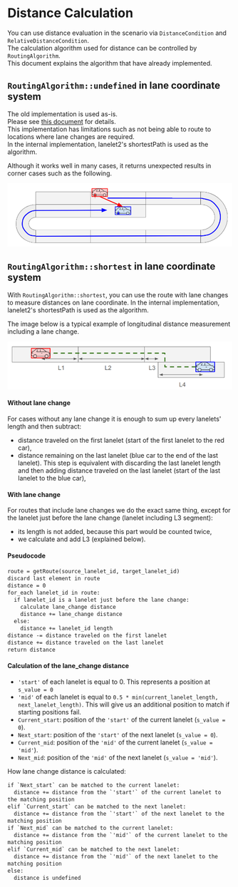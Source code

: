 # Distance Calculation

You can use distance evaluation in the scenario via `DistanceCondition` and `RelativeDistanceCondition`.  
The calculation algorithm used for distance can be controlled by `RoutingAlgorithm`.  
This document explains the algorithm that have already implemented.

## `RoutingAlgorithm::undefined` in lane coordinate system

The old implementation is used as-is.  
Please see [this document](lane_pose_calculation/GetLongitudinalDistance.md) for details.  
This implementation has limitations such as not being able to route to locations where lane changes are required.  
In the internal implementation, lanelet2's shortestPath is used as the algorithm.  

Although it works well in many cases, it returns unexpected results in corner cases such as the following.  

![looped_map_routing.png](../image/looped_map_routing.png)

## `RoutingAlgorithm::shortest` in lane coordinate system

With `RoutingAlgorithm::shortest`, you can use the route with lane changes to measure distances on lane coordinate.
In the internal implementation, lanelet2's shortestPath is used as the algorithm.

The image below is a typical example of longitudinal distance measurement including a lane change.

![](../image/shortest_typical_routing.png)

#### Without lane change
For cases without any lane change it is enough to sum up every lanelets' length and then subtract:
- distance traveled on the first lanelet (start of the first lanelet to the red car),
- distance remaining on the last lanelet (blue car to the end of the last lanelet). This step is equivalent with discarding the last lanelet length and then adding distance traveled on the last lanelet (start of the last lanelet to the blue car),

#### With lane change
For routes that include lane changes we do the exact same thing, except for the lanelet just before the lane change (lanelet including L3 segment):
- its length is not added, because this part would be counted twice,
- we calculate and add L3 (explained below).

#### Pseudocode
```
route = getRoute(source_lanelet_id, target_lanelet_id)
discard last element in route
distance = 0
for_each lanelet_id in route:
  if lanelet_id is a lanelet just before the lane change:
    calculate lane_change distance
    distance += lane_change distance
  else:
    distance += lanelet_id length
distance -= distance traveled on the first lanelet
distance += distance traveled on the last lanelet
return distance 
```

#### Calculation of the lane_change distance

- `'start'` of each lanelet is equal to 0. This represents a position at `s_value = 0`
- `'mid'` of each lanelet is equal to `0.5 * min(current_lanelet_length, next_lanelet_length)`. This will give us an additional position to match if starting positions fail.
- `Current_start`: position of the `'start'` of the current lanelet (`s_value = 0`).
- `Next_start`: position of the `'start'` of the next lanelet (`s_value = 0`).
- `Current_mid`: position of the `'mid'` of the current lanelet (`s_value = 'mid'`).
- `Next_mid`: position of the `'mid'` of the next lanelet (`s_value = 'mid'`).

How lane change distance is calculated:
``` 
if `Next_start` can be matched to the current lanelet:
  distance += distance from the `'start'` of the current lanelet to the matching position
elif `Current_start` can be matched to the next lanelet:
  distance += distance from the `'start'` of the next lanelet to the matching position
if `Next_mid` can be matched to the current lanelet:
  distance += distance from the `'mid'` of the current lanelet to the matching position
elif `Current_mid` can be matched to the next lanelet:
  distance += distance from the `'mid'` of the next lanelet to the matching position
else:
  distance is undefined  
```